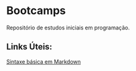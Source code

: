 # Bootcamps
Repositório de estudos iniciais em programação.

## Links Úteis:
[Sintaxe básica em Markdown](https://www.markdownguide.org/)

